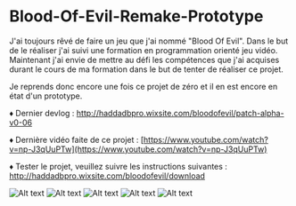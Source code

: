 # Blood-Of-Evil-Remake-Prototype

J'ai toujours rêvé de faire un jeu que j'ai nommé "Blood Of Evil".
Dans le but de le réaliser j'ai suivi une formation en programmation orienté jeu vidéo.
Maintenant j'ai envie de mettre au défi les compétences que j'ai acquises durant le cours de ma formation dans le but de tenter de réaliser ce projet.

Je reprends donc encore une fois ce projet de zéro et il en est encore en état d'un prototype.

♦ Dernier devlog : http://haddadbpro.wixsite.com/bloodofevil/patch-alpha-v0-06

♦ Dernière vidéo faite de ce projet : [https://www.youtube.com/watch?v=np-J3qUuPTw](https://www.youtube.com/watch?v=np-J3qUuPTw)

♦ Tester le projet, veuillez suivre les instructions suivantes : http://haddadbpro.wixsite.com/bloodofevil/download

![Alt text](http://i.imgur.com/1xOHdz8.jpg "Image en jeu.")
![Alt text](http://i.imgur.com/wmx5t6i.png "Animator du joueur.")
![Alt text](http://i.imgur.com/yGbcyqY.png "Le menu principal et ses sous menus.")
![Alt text](http://i.imgur.com/Avqs0am.jpg "Le menu d'édition des attributs et d'édition de fichier de langage.")
![Alt text](http://i.imgur.com/bD31unr.png "Arborescence de fichiers des scripts de l'application (184 fichiers scripts).")

